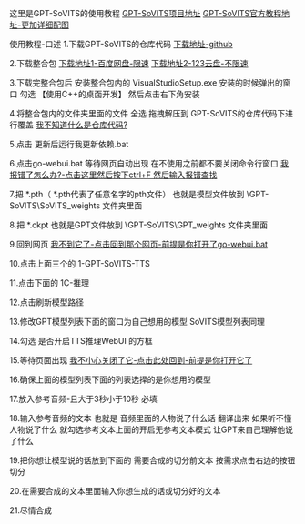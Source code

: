 这里是GPT-SoVITS的使用教程
[GPT-SoVITS项目地址](https://github.com/RVC-Boss/GPT-SoVITS)
[GPT-SoVITS官方教程地址-更加详细配图](https://www.yuque.com/baicaigongchang1145haoyuangong/ib3g1e)


使用教程-口述
  1.下载GPT-SoVITS的仓库代码
    [下载地址-github]([https://github.com/RVC-Boss/GPT-SoVITS](https://github.com/RVC-Boss/GPT-SoVITS/archive/refs/heads/main.zip))

  2.下载整合包
    [下载地址1-百度网盘-限速](https://pan.baidu.com/share/init?surl=OE5qL0KreO-ASHwm6Zl9gA&pwd=mqpi)
    [下载地址2-123云盘-不限速](https://www.123pan.com/s/5tIqVv-GVRcv.html)
  
  3.下载完整合包后 安装整合包内的 VisualStudioSetup.exe 安装的时候弹出的窗口 勾选 【使用C++的桌面开发】 然后点击右下角安装

  4.将整合包内的文件夹里面的文件 全选 拖拽解压到 GPT-SoVITS的仓库代码下进行覆盖  [我不知道什么是仓库代码?](haxyyx-smallitems/AI/声音克隆/GPT-SoVITS/README.md#7)

  5.点击 更新后运行我更新依赖.bat

  6.点击go-webui.bat 等待网页自动出现 在不使用之前都不要关闭命令行窗口  [我报错了怎么办?-点击这里然后按下ctrl+F 然后输入报错查找](https://www.yuque.com/baicaigongchang1145haoyuangong/ib3g1e/pgah3gvetrdy8ryt)
  
  7.把 *.pth（ *.pth代表了任意名字的pth文件） 也就是模型文件放到 \GPT-SoVITS\SoVITS_weights 文件夹里面
  
  8.把 *.ckpt 也就是GPT文件放到 \GPT-SoVITS\GPT_weights 文件夹里面

  9.回到网页  [我不到它了-点击回到那个网页-前提是你打开了go-webui.bat](http://localhost:9874/)
  
  10.点击上面三个的 1-GPT-SoVITS-TTS

  11.点击下面的 1C-推理
  
  12.点击刷新模型路径

  13.修改GPT模型列表下面的窗口为自己想用的模型  SoVITS模型列表同理

  14.勾选 是否开启TTS推理WebUI 的方框

  15.等待页面出现  [我不小心关闭了它-点击此处回到-前提是你打开它了](http://localhost:9872/)

  16.确保上面的模型列表下面的列表选择的是你想用的模型
  
  17.放入参考音频-且大于3秒小于10秒 必填

  18.输入参考音频的文本 也就是 音频里面的人物说了什么话 翻译出来 如果听不懂人物说了什么 就勾选参考文本上面的开启无参考文本模式 让GPT来自己理解他说了什么

  19.把你想让模型说的话放到下面的 需要合成的切分前文本 按需求点击右边的按钮 切分

  20.在需要合成的文本里面输入你想生成的话或切分好的文本

  21.尽情合成
